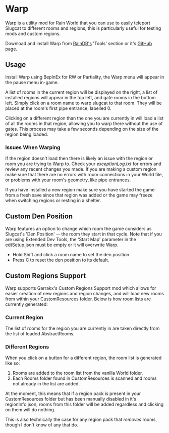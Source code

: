 # Warp

Warp is a utility mod for Rain World that you can use to easily teleport Slugcat to different rooms and regions, this is particularly useful for testing mods and custom regions.

Download and install Warp from [RainDB's](https://www.raindb.net) 'Tools' section or it's [GitHub](https://github.com/LeeMoriya/Warp) page.

## Usage

Install Warp using BepInEx for RW or Partiality, the Warp menu will appear in the pause menu in-game.

A list of rooms in the current region will be displayed on the right, a list of installed regions will appear in the top left, and gate rooms in the bottom left. Simply click on a room name to warp slugcat to that room. They will be placed at the room's first pipe entrance, labelled 0.

Clicking on a different region than the one you are currently in will load a list of all the rooms in that region, allowing you to warp there without the use of gates. This process may take a few seconds depending on the size of the region being loaded. 

### Issues When Warping

If the region doesn't load then there is likely an issue with the region or room you are trying to Warp to. Check your *exceptionLog.txt* for errors and review any recent changes you made. If you are making a custom region make sure that there are no errors with room connections in your World file, or problems with your room's geometry, like pipe entrances. 

If you have installed a new region make sure you have started the game from a fresh save since that region was added or the game may freeze when switching regions or resting in a shelter.

## Custom Den Position

Warp features an option to change which room the game considers as Slugcat's 'Den Position' -- the room they start in that cycle. Note that if you are using Extended Dev Tools, the 'Start Map' parameter in the edtSetup.json must be empty or it will overwrite Warp.

- Hold Shift and click a room name to set the den position.
- Press C to reset the den position to its default.

## Custom Regions Support

Warp supports Garrakx's Custom Regions Support mod which allows for easier creation of new regions and region changes, and will load new rooms from within your CustomResources folder. Below is how room lists are currently generated:

### Current Region

The list of rooms for the region you are currently in are taken directly from the list of loaded AbstractRooms.

### Different Regions

When you click on a button for a different region, the room list is generated like so:

1. Rooms are added to the room list from the vanilla World folder.
2. Each Rooms folder found in CustomResources is scanned and rooms not already in the list are added.

At the moment, this means that if a region pack is present in your CustomResources folder but has been manually disabled in it's regionInfo.json, rooms from this folder will be added regardless and clicking on them will do nothing.

This is also technically the case for any region pack that *removes* rooms, though I don't know of any that do.
